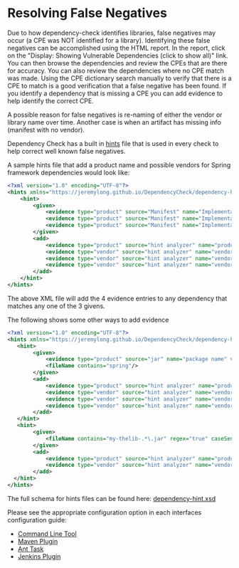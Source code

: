Resolving False Negatives
====================
Due to how dependency-check identifies libraries, false negatives may occur (a CPE was NOT identified for a library). Identifying these false negatives can be accomplished using the HTML report. In the report, click on the "Display: Showing Vulnerable Dependencies (click to show all)" link. You can then browse the dependencies and review the CPEs that are there for accuracy. You can also review the dependencies where no CPE match was made. Using the CPE dictionary search manually to verify that there is a CPE to match is a good verification that a false negative has been found. If you identify a dependency that is missing a CPE you can add evidence to help identify the correct CPE.

A possible reason for false negatives is re-naming of either the vendor or library name over time. Another case is when an artifact has missing info (manifest with no vendor).

Dependency Check has a built in [hints](https://github.com/jeremylong/DependencyCheck/blob/master/core/src/main/resources/dependencycheck-base-hint.xml) file that is used in every check to help correct well known false negatives.

A sample hints file that add a product name and possible vendors for Spring framework dependencies would look like:

```xml
<?xml version="1.0" encoding="UTF-8"?>
<hints xmlns="https://jeremylong.github.io/DependencyCheck/dependency-hint.1.1.xsd">
    <hint>
        <given>
            <evidence type="product" source="Manifest" name="Implementation-Title" value="Spring Framework" confidence="HIGH"/>
            <evidence type="product" source="Manifest" name="Implementation-Title" value="org.springframework.core" confidence="HIGH"/>
            <evidence type="product" source="Manifest" name="Implementation-Title" value="spring-core" confidence="HIGH"/>
        </given>
        <add>
            <evidence type="product" source="hint analyzer" name="product" value="springsource_spring_framework" confidence="HIGH"/>
            <evidence type="vendor" source="hint analyzer" name="vendor" value="SpringSource" confidence="HIGH"/>
            <evidence type="vendor" source="hint analyzer" name="vendor" value="vmware" confidence="HIGH"/>
            <evidence type="vendor" source="hint analyzer" name="vendor" value="pivotal" confidence="HIGH"/>
        </add>
    </hint>
</hints>

```
The above XML file will add the 4 evidence entries to any dependency that matches any one of the 3 givens.

The following shows some other ways to add evidence

```xml
<?xml version="1.0" encoding="UTF-8"?>
<hints xmlns="https://jeremylong.github.io/DependencyCheck/dependency-hint.1.1.xsd">
   <hint>
        <given>
            <evidence type="product" source="jar" name="package name" value="springframework" confidence="LOW"/>
            <fileName contains="spring"/>
        </given>
        <add>
            <evidence type="product" source="hint analyzer" name="product" value="springsource_spring_framework" confidence="HIGH"/>
            <evidence type="vendor" source="hint analyzer" name="vendor" value="SpringSource" confidence="HIGH"/>
            <evidence type="vendor" source="hint analyzer" name="vendor" value="vmware" confidence="HIGH"/>
            <evidence type="vendor" source="hint analyzer" name="vendor" value="pivotal" confidence="HIGH"/>
        </add>
   </hint>
   <hint>
        <given>
            <fileName contains="my-thelib-.*\.jar" regex="true" caseSensitive="true"/>
        </given>
        <add>
            <evidence type="product" source="hint analyzer" name="product" value="thelib" confidence="HIGH"/>
            <evidence type="vendor" source="hint analyzer" name="vendor" value="thevendor" confidence="HIGH"/>
        </add>
  </hint>
</hints>
```


The full schema for hints files can be found here: [dependency-hint.xsd](https://github.com/jeremylong/DependencyCheck/blob/master/core/src/main/resources/schema/dependency-hint.1.1.xsd "Hint Schema")

Please see the appropriate configuration option in each interfaces configuration guide:

-  [Command Line Tool](../dependency-check-cli/arguments.html)
-  [Maven Plugin](../dependency-check-maven/configuration.html)
-  [Ant Task](../dependency-check-ant/configuration.html)
-  [Jenkins Plugin](../dependency-check-jenkins/index.html)
